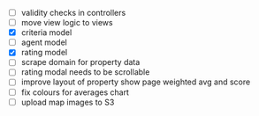 - [ ] validity checks in controllers
- [ ] move view logic to views
- [x] criteria model
- [ ] agent model
- [x] rating model
- [ ] scrape domain for property data
- [ ] rating modal needs to be scrollable
- [ ] improve layout of property show page weighted avg and score
- [ ] fix colours for averages chart
- [ ] upload map images to S3
